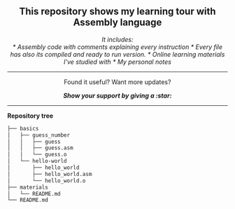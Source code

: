 <h2 align = "center"> This repository shows my learning tour with Assembly language </h2>
<p align="center"> 
  <i> 
    It includes: </br> 
    * Assembly code with comments explaining every instruction 
        * Every file has also its compiled and ready to run version. 
    * Online learning materials I've studied with
    * My personal notes
  </i>
</p>

---

<p align="center">
  Found it useful? Want more updates?
</p>

<p align = "center">
  <b> <i> Show your support by giving a :star: </b> </i>
</p>

---

<b> Repository tree </b>

```bash
├── basics
│   ├── guess_number
│   │   ├── guess
│   │   ├── guess.asm
│   │   └── guess.o
│   └── hello-world
│       ├── hello_world
│       ├── hello_world.asm
│       └── hello_world.o
├── materials
│   └── README.md
└── README.md
```
